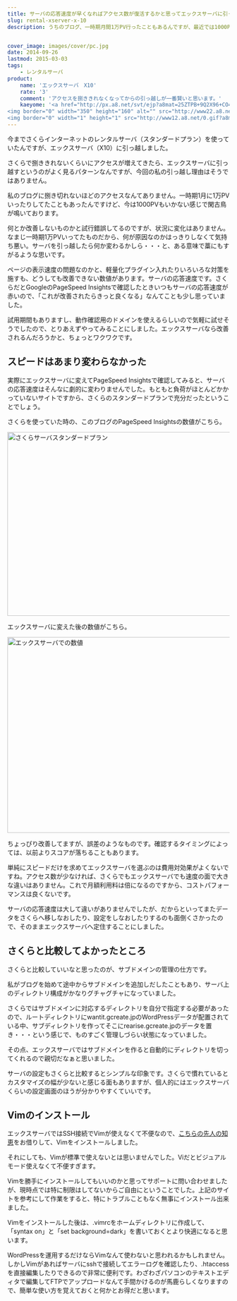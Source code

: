 ```yaml
---
title: サーバの応答速度が早くなればアクセス数が復活するかと思ってエックスサーバに引っ越してみた
slug: rental-xserver-x-10
description: うちのブログ、一時期月間1万PV行ったこともあるんですが、最近では1000PVを切っています。サーバを引っ越したら変わるかもしれないと、エックスサーバへの引っ越しましたが効果は出ず。サーバの設定が私の好みだったのがせめてもの救いです。


cover_image: images/cover/pc.jpg
date: 2014-09-26
lastmod: 2015-03-03
tags: 
    - レンタルサーバ
product:
    name: 'エックスサーバ　X10'
    rate: '3'
    comment: 'アクセスを捌ききれなくなってからの引っ越しが一番賢いと思います。'
    kaeyome: '<a href="http://px.a8.net/svt/ejp?a8mat=25ZTPB+9Q2X96+CO4+661TT" target="_blank">
<img border="0" width="350" height="160" alt="" src="http://www22.a8.net/svt/bgt?aid=131001887588&wid=002&eno=01&mid=s00000001642001036000&mc=1"></a>
<img border="0" width="1" height="1" src="http://www12.a8.net/0.gif?a8mat=25ZTPB+9Q2X96+CO4+661TT" alt="">'
---
```


今までさくらインターネットのレンタルサーバ（スタンダードプラン）を使っていたんですが、エックスサーバ（X10）に引っ越しました。

さくらで捌ききれないくらいにアクセスが増えてきたら、エックスサーバに引っ越すというのがよく見るパターンなんですが、今回の私の引っ越し理由はそうではありません。

私のブログに捌き切れないほどのアクセスなんてありません。一時期1月に1万PVいったりしてたこともあったんですけど、今は1000PVもいかない感じで閑古鳥が鳴いております。

何とか改善しないものかと試行錯誤してるのですが、状況に変化はありません。なまじ一時期1万PVいってたものだから、何が原因なのかはっきりしなくて気持ち悪い。サーバを引っ越したら何か変わるかしら・・・と、ある意味で藁にもすがるような思いです。

ページの表示速度の問題なのかと、軽量化プラグイン入れたりいろいろな対策を施すも、どうしても改善できない数値があります。サーバの応答速度です。さくらだとGoogleのPageSpeed Insightsで確認したときいつもサーバの応答速度が赤いので、「これが改善されたらきっと良くなる」なんてことも少し思っていました。

試用期間もありますし、動作確認用のドメインを使えるらしいので気軽に試せそうでしたので、とりあえずやってみることにしました。エックスサーバなら改善されるんだろうかと、ちょっとワクワクです。


## スピードはあまり変わらなかった


実際にエックスサーバに変えてPageSpeed Insightsで確認してみると、サーバの応答速度はそんなに劇的に変わりませんでした。もともと負荷がほとんどかかっていないサイトですから、さくらのスタンダードプランで充分だったということでしょう。

さくらを使っていた時の、このブログのPageSpeed Insightsの数値がこちら。

<img src="https://wantit.gcreate.jp/wp-content/uploads/2014/09/b2b25c0f36c98695b8c3f099d313a128.jpg" alt="さくらサーバスタンダードプラン" title="さくらサーバスタンダードプラン.jpg" width="507" height="417" />

エックスサーバに変えた後の数値がこちら。

<img src="https://wantit.gcreate.jp/wp-content/uploads/2014/09/6b153bf8b567f9fa3725523e36cecc52.jpg" alt="エックスサーバでの数値" title="エックスサーバでの数値.jpg" width="507" height="444" />

ちょっぴり改善してますが、誤差のようなものです。確認するタイミングによっては、以前よりスコアが落ちることもあります。

単純にスピードだけを求めてエックスサーバを選ぶのは費用対効果がよくないですね。アクセス数が少なければ、さくらでもエックスサーバでも速度の面で大きな違いはありません。これで月額利用料は倍になるのですから、コストパフォーマンスは良くないです。

サーバの応答速度は大して違いがありませんでしたが、だからといってまたデータをさくらへ移しなおしたり、設定をしなおしたりするのも面倒くさかったので、そのままエックスサーバへ定住することにしました。


## さくらと比較してよかったところ


さくらと比較していいなと思ったのが、サブドメインの管理の仕方です。

私がブログを始めて途中からサブドメインを追加しだしたこともあり、サーバ上のディレクトリ構成がかなりグチャグチャになっていました。

さくらではサブドメインに対応するディレクトリを自分で指定する必要があったので、ルートディレクトリにwantit.gcreate.jpのWordPressデータが配置されている中、サブディレクトリを作ってそこにrearise.gcreate.jpのデータを置き・・・という感じで、ものすごく管理しづらい状態になっていました。

その点、エックスサーバではサブドメインを作ると自動的にディレクトリを切ってくれるので親切だなぁと思いました。

サーバの設定もさくらと比較するとシンプルな印象です。さくらで慣れているとカスタマイズの幅が少ないと感じる面もありますが、個人的にはエックスサーバくらいの設定画面のほうが分かりやすくていいです。


## Vimのインストール


エックスサーバではSSH接続でVimが使えなくて不便なので、<a href="http://cyber-em.seesaa.net/article/378772172.html">こちらの先人の知恵</a>をお借りして、Vimをインストールしました。

それにしても、Vimが標準で使えないとは思いませんでした。Viだとビジュアルモード使えなくて不便すぎます。

Vimを勝手にインストールしてもいいのかと思ってサポートに問い合わせましたが、現時点では特に制限はしてないからご自由にということでした。上記のサイトを参考にして作業をすると、特にトラブルこともなく無事にインストール出来ました。

Vimをインストールした後は、.vimrcをホームディレクトリに作成して、「syntax on」と「set background=dark」を書いておくとより快適になると思います。

WordPressを運用するだけならVimなんて使わないと思われるかもしれません。しかしVimがあればサーバにsshで接続してエラーログを確認したり、.htaccessを直接編集したりできるので非常に便利です。わざわざパソコンのテキストエディタで編集してFTPでアップロードなんて手間かけるのが馬鹿らしくなりますので、簡単な使い方を覚えておくと何かとお得だと思います。


  